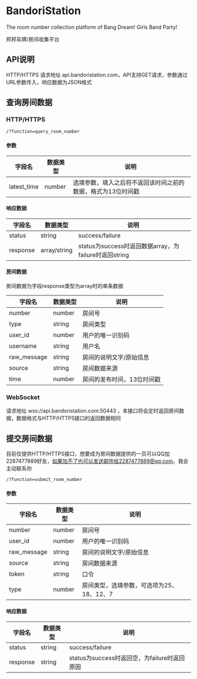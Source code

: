 # BandoriStation

The room number collection platform of Bang Dream! Girls Band Party!

邦邦车牌/房间收集平台

## API说明

HTTP/HTTPS 请求地址 api.bandoristation.com，API支持GET请求，参数通过URL参数传入，响应数据为JSON格式

## 查询房间数据

### HTTP/HTTPS

```
/?function=query_room_number
```

#### 参数

| 字段名 | 数据类型 | 说明 |
| ---- | --- | ------- |
| latest_time | number | 选填参数，填入之后将不返回该时间之前的数据，格式为13位时间戳 |

#### 响应数据

| 字段名 | 数据类型 | 说明 |
| ---- | --- | ------- |
| status | string | success/failure |
| response | array/string | status为success时返回数据array，为failure时返回string |

#### 房间数据

房间数据为字段response类型为array时的单条数据

| 字段名 | 数据类型 | 说明 |
| ---- | --- | ------- |
| number | number | 房间号 |
| type | string | 房间类型 |
| user_id | number | 用户的唯一识别码 |
| username | string | 用户名 |
| raw_message | string | 房间的说明文字/原始信息 |
| source | string | 房间数据来源 |
| time | number | 房间的发布时间，13位时间戳 |

### WebSocket

请求地址 wss://api.bandoristation.com:50443 ，本接口将会定时返回房间数据，数据格式与HTTP/HTTPS接口的返回数据相同

## 提交房间数据

目前仅提供HTTP/HTTPS接口，想要成为房间数据提供的一员可以QQ加2287477889好友，如果加不了也可以发送邮件给2287477889@qq.com，我会主动联系你

```
/?function=submit_room_number
```

#### 参数

| 字段名 | 数据类型 | 说明 |
| ---- | --- | ------- |
| number | number | 房间号 |
| user_id | number | 用户的唯一识别码 |
| raw_message | string | 房间的说明文字/原始信息 |
| source | string | 房间数据来源 |
| token | string | 口令 |
| type | number | 房间类型，选填参数，可选项为25、18、12、7 |

#### 响应数据

| 字段名 | 数据类型 | 说明 |
| ---- | --- | ------- |
| status | string | success/failure |
| response | string | status为success时返回空，为failure时返回原因 |
